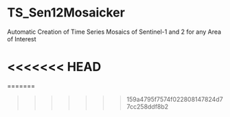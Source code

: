 # TS_Sen12Mosaicker
Automatic Creation of Time Series Mosaics of Sentinel-1 and 2 for any Area of Interest

<<<<<<< HEAD
=======
=======

>>>>>>> 159a4795f7574f022808147824d77cc258ddf8b2
